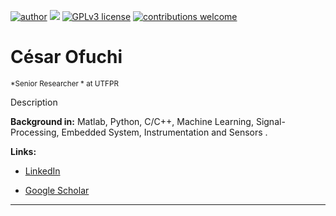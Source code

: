 [![author](https://img.shields.io/badge/author-cesarofuchi-red.svg)](https://www.linkedin.com/in/cesar-ofuchi-7a646517/) [![](https://img.shields.io/badge/python-3.7+-blue.svg)](https://www.python.org/downloads/release/python-365/) [![GPLv3 license](https://img.shields.io/badge/License-GPLv3-blue.svg)](http://perso.crans.org/besson/LICENSE.html) [![contributions welcome](https://img.shields.io/badge/contributions-welcome-brightgreen.svg?style=flat)](https://github.com/carlosfab/data_science/issues)

# César Ofuchi
<sub>*Senior Researcher * at UTFPR</sub>

Description

**Background in:** Matlab, Python, C/C++, Machine Learning, Signal-Processing, Embedded System, Instrumentation and Sensors .

**Links:**
* [LinkedIn](https://www.linkedin.com/in/cesar-ofuchi-7a646517/)

* [Google Scholar](https://scholar.google.com.br/citations?user=mZhedLAAAAAJ&hl=en)

---
